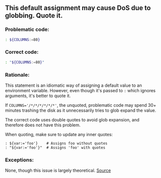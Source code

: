 ## This default assignment may cause DoS due to globbing. Quote it.

### Problematic code:

```sh
: ${COLUMNS:=80}
```

### Correct code:

```sh
: "${COLUMNS:=80}"
```
### Rationale:

This statement is an idiomatic way of assigning a default value to an environment variable. However, even though it's passed to `:` which ignores arguments, it's better to quote it.

If `COLUMNS='/*/*/*/*/*/*'`, the unquoted, problematic code may spend 30+ minutes trashing the disk as it unnecessarily tries to glob expand the value. 

The correct code uses double quotes to avoid glob expansion, and therefore does not have this problem.

When quoting, make sure to update any inner quotes:

    : ${var:='foo'}    # Assigns foo without quotes
    : "${var:='foo'}"  # Assigns 'foo' with quotes


### Exceptions:

None, though this issue is largely theoretical.
[Source](https://github.com/koalaman/shellcheck/wiki/SC2223)

